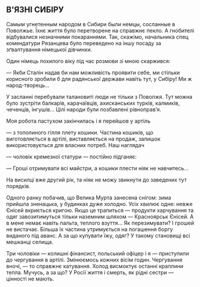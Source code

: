 ## В'ЯЗНІ СИБІРУ

Самым угнетенным народом в Сибири были немцы, сосланные в Поволжье.
Їхнє життя було перетворене на справжнє пекло.
А гнобителі відбувалися незначними покараннями.
Так, скажімо, начальника спец комендатури Рязанцева було переведено на іншу посаду за зґвалтування німецької дівчинки.

Один німець похилого віку під час розмови зі мною скаржився:

— Якби Сталін надав би нам можливість проявити себе, ми стільки корисного зробили б для радянської держави навіть тут, у Сибіру!
Ми ж народ-творець...

У засланні перебували талановиті люди не тільки з Поволжя.
Тут можна було зустріти балкарів, карачаївців, ахисканських турків, калмиків, чеченців, інгушів...
Цілі народи були позбавлені рівноправ’я.

Моя робота пастухом закінчилась і я перейшов у артіль

— з тополиного гілля плету кошики.
Частина кошиків, що виготовляється в артілі, виставляється на продаж, залишок використовується для власних потреб.
Наш наглядач

— чоловік кремезної статури — постійно підганяє:

— Гроші отримувати всі майстри, а кошики плести ніяк не навчитесь...

На висилці вже другий рік, та ніяк не можу звикнути до заведених тут порядків.

Одного ранку побачив, що Велика Мурта занесена снігом: зима прийшла зненацька, у будинках дуже холодно.
Усіх хвилює одне: невже Єнісей вкриється кригою.
Якщо це трапиться — продукти харчування та одяг завозитимуться тільки наземним шляхом — Красноярськ Єнісей.
А в мене немає навіть пальта, теплого взуття...
Як перезимувати?
І грошей не вистачає.
Більша їх частина утримується на погашення боргу виданого під аванс.
А за що купувати їжу, одяг?
У такому становищі всі мешканці селища.

Три чоловіки — колишні фінансист, польський офіцер і я — приступили до чергування в артілі.
Змінюємось кожних вісім годин.
Чергування вночі, — то справжнє катування.
Холод висмоктує останні краплини тепла.
Мучусь, а за що?
У Росії життя і смерть, як рідні сестри — цінності не мають.

